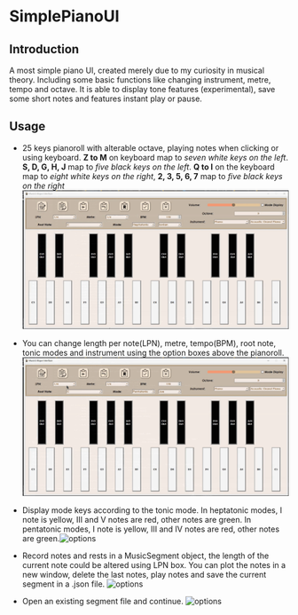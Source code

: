 # SimplePianoUI
## Introduction
A most simple piano UI, created merely due to my curiosity in musical theory. Including some basic functions like changing instrument, metre, tempo and octave. It is able to display tone features (experimental), save some short notes and features instant play or pause.

## Usage

- 25 keys pianoroll with alterable octave, playing notes when clicking or using keyboard. **Z to M** on keyboard map to _seven white keys on the left_. **S, D, G, H, J** map to _five black keys on the left_. **Q to I** on the keyboard map to _eight white keys on the right_, **2, 3, 5, 6, 7** map to _five black keys on the right_
![pianoroll](/display/gifs/pianoroll.gif) 

- You can change length per note(LPN), metre, tempo(BPM), root note, tonic modes and instrument using the option boxes above the pianoroll.
![options](/display/gifs/options.gif) 

- Display mode keys according to the tonic mode. In heptatonic modes, I note is yellow, III and V notes are red, other notes are green. In pentatonic modes, I note is yellow, III and IV notes are red, other notes are green.![options](/display/gifs/mode_display.gif) 

- Record notes and rests in a MusicSegment object, the length of the current note could be altered using LPN box. You can plot the notes in a new window, delete the last notes, play notes and save the current segment in a .json file.
![options](/display/gifs/new_segment_and_save.gif) 

- Open an existing segment file and continue.
![options](/display/gifs/open_existing.gif) 